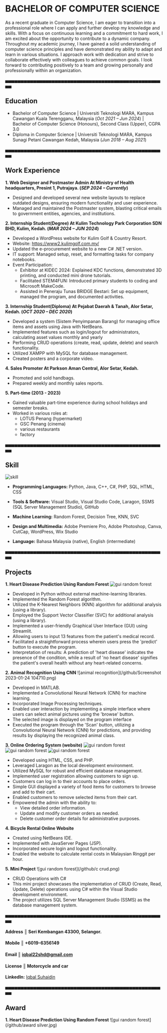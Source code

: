 # BACHELOR OF COMPUTER SCIENCE
As a recent graduate in Computer Science, I am eager to transition into a professional role where I can apply and further develop my knowledge and skills. With a focus on continuous learning and a commitment to hard work, I am excited about the opportunity to contribute to a dynamic company. Throughout my academic journey, I have gained a solid understanding of computer science principles and have demonstrated my ability to adapt and learn in various situations. I approach work with dedication and strive to collaborate effectively with colleagues to achieve common goals.
I look forward to contributing positively to a team and growing personally and professionally within an organization.

▄▄▄▄▄▄▄▄▄▄▄▄▄▄▄▄▄▄▄▄▄▄▄▄▄▄▄▄▄▄▄▄▄▄▄▄▄▄▄▄▄▄▄▄▄▄▄▄▄▄▄▄
## Education
- Bachelor of Computer Science | Universiti Teknologi MARA, Kampus Cawangan Kuala Terengganu, Malaysia (_Oct 2021 – Jun 2024_) | Bachelor of Computer Science (Honours), Second Class (Upper), CGPA 3.0
- Diploma in Computer Science	| Universiti Teknologi MARA, Kampus Sunagi Petani Cawangan Kedah, Malaysia (_Jun 2018 – Aug 2021_) 
          
▄▄▄▄▄▄▄▄▄▄▄▄▄▄▄▄▄▄▄▄▄▄▄▄▄▄▄▄▄▄▄▄▄▄▄▄▄▄▄▄▄▄▄▄▄▄▄▄▄▄▄▄
## Work Experience
**1. Web Designer and Postmaster Admin At Ministry of Health headquarters, Presint 1, Putrajaya. (_SEP 2024 – Currently_)**
- Designed and developed several new website layouts to replace outdated designs, ensuring modern functionality and user experience.
- Managed and maintained the Postmaster system, blasting critical emails to government entities, agencies, and institutions.

**2. Internship Student(Degree) At Kulim Technology Park Corporation SDN BHD, Kulim, Kedah. (_MAR 2024 – JUN 2024_)**
- Developed a WordPress website for Kulim Golf & Country Resort.
- Website: <a class="badge-base__link LI-simple-link" href="https://www2.kulimgolf.com.my/"> https://www2.kulimgolf.com.my/</a>
- Updated the e-procurement website to a new C# .NET version.
- IT support: Managed setup, reset, and formatting tasks for company notebooks.
- Event Participation:
  - Exhibitor at KIDEC 2024: Explained KDC functions, demonstrated 3D printing, and conducted mini drone tutorials.
  - Facilitated STEM4FUN: Introduced primary students to coding and Microsoft MakeCode.
  - Assisted in Peneraju Tunas BRIDGE Bestari: Set up equipment, managed the program, and documented activities.

**3. Internship Student(Diploma) At Pejabat Daerah & Tanah, Alor Setar, Kedah. (_OCT 2020 – DEC 2020_)**
- Developed a system (Sistem Penyimpanan Barang) for managing office items and assets using Java with NetBeans.
- Implemented features such as login/logout for administrators, calculating asset values monthly and yearly
- Performing CRUD operations (create, read, update, delete) and search functionality.
- Utilized XAMPP with MySQL for database management.
- Created posters and a corporate video.

**4. Sales Promoter At Parkson Aman Central, Alor Setar, Kedah.**
- Promoted and sold handbags.
- Prepared weekly and monthly sales reports.

**5. Part-time (2013 - 2023)**
- Gained valuable part-time experience during school holidays and semester breaks.
- Worked in various roles at:
   - LOTUS Penang (hypermarket)
   - GSC Penang (cinema)
   - various restaurants
   - factory

▄▄▄▄▄▄▄▄▄▄▄▄▄▄▄▄▄▄▄▄▄▄▄▄▄▄▄▄▄▄▄▄▄▄▄▄▄▄▄▄▄▄▄▄▄▄▄▄▄▄▄▄
## Skill
![skill](/github/skill.png)

- **Programming Languages:** Python, Java, C++, C#, PHP, SQL, HTML, CSS
- **Tools & Software:** Visual Studio, Visual Studio Code, Laragon, SSMS (SQL Server Management Studio), GitHub
- **Machine Learning:** Random Forest, Decision Tree, KNN, SVC
- **Design and Multimedia:** Adobe Premiere Pro, Adobe Photoshop, Canva, CutCap, WordPress, Wix Studio

- **Language:** Bahasa Malaysia (native), English (intermediate)

▄▄▄▄▄▄▄▄▄▄▄▄▄▄▄▄▄▄▄▄▄▄▄▄▄▄▄▄▄▄▄▄▄▄▄▄▄▄▄▄▄▄▄▄▄▄▄▄▄▄▄▄
## Projects
**1. Heart Disease Prediction Using Random Forest**
![gui random forest](/github/rf.jpg)
- Developed in Python without external machine-learning libraries.
- Implemented the Random Forest algorithm.
- Utilized the K-Nearest Neighbors (KNN) algorithm for additional analysis (using a library).
- Employed the Support Vector Classifier (SVC) for additional analysis (using a library).
- Implemented a user-friendly Graphical User Interface (GUI) using Streamlit.
- Allowing users to input 13 features from the patient's medical record.
- Facilitated a straightforward process wherein users press the 'predict' button to execute the program.
- Interpretation of results: A prediction of 'heart disease' indicates the presence of the condition, while a result of 'no heart disease' signifies the patient's overall health without any heart-related concerns.

**2. Animal Recognition Using CNN**
![animal recognition](/github/Screenshot 2023-01-24 104710.png)
- Developed in MATLAB.
- Implemented a Convolutional Neural Network (CNN) for machine learning.
- Incorporated Image Processing techniques.
- Enabled user interaction by implementing a simple interface where users can select animal pictures using the 'browse' button.
- The selected image is displayed on the program interface
- Executed the program through the 'Scan' button, utilizing a Convolutional Neural Network (CNN) for predictions, and providing results by displaying the recognized animal class.

**3. Online Ordering System (website)**
![gui random forest](/github/rbs1.jpg)
![gui random forest](/github/rbs2.png)
![gui random forest](/github/rbs3.png)
- Developed using HTML, CSS, and PHP.
- Leveraged Laragon as the local development environment.
- Utilized MySQL for robust and efficient database management.
- Implemented user registration allowing customers to sign up.
- Customers can log in to their accounts to place orders.
- Simple GUI displayed a variety of food items for customers to browse and add to their cart.
- Enabled customers to remove selected items from their cart.
- Empowered the admin with the ability to:
  - View detailed order information.
  - Update and modify customer orders as needed.
  - Delete customer order details for administrative purposes.

**4. Bicycle Rental Online Website**
- Created using NetBeans IDE.
- Implemented with JavaServer Pages (JSP).
- Incorporated secure login and logout functionality.
- Enabled the website to calculate rental costs in Malaysian Ringgit per hour.

**5. Mini Project**
![gui random forest](/github/c crud.png)
- CRUD Operations with C#
- This mini project showcases the implementation of CRUD (Create, Read, Update, Delete) operations using C# within the Visual Studio development environment.
- The project utilizes SQL Server Management Studio (SSMS) as the database management system.

▄▄▄▄▄▄▄▄▄▄▄▄▄▄▄▄▄▄▄▄▄▄▄▄▄▄▄▄▄▄▄▄▄▄▄▄▄▄▄▄▄▄▄▄▄▄▄▄▄▄▄▄
#### Address ║ Seri Kembangan 43300, Selangor.
#### Mobile ║ +6019-6356149
#### Email ║ iqbal22shd@gmail.com
#### License ║ Motorcycle and car
**LinkedIn:** <a class="badge-base__link LI-simple-link" href="https://my.linkedin.com/in/iqbal-suhaidin-560a452a8?trk=profile-badge">Iqbal Suhaidin</a>

▄▄▄▄▄▄▄▄▄▄▄▄▄▄▄▄▄▄▄▄▄▄▄▄▄▄▄▄▄▄▄▄▄▄▄▄▄▄▄▄▄▄▄▄▄▄▄▄▄▄▄▄
## Award
**1. Heart Disease Prediction Using Random Forest**
![gui random forest](/github/award silver.jpg)              
